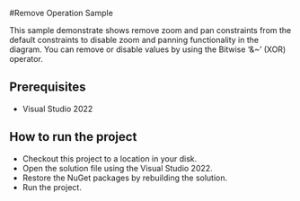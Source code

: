 #Remove Operation Sample

This sample demonstrate shows remove zoom and pan constraints from the default constraints to disable zoom and panning functionality in the diagram. You can remove or disable values by using the Bitwise ‘&~’ (XOR) operator.


## Prerequisites

* Visual Studio 2022

## How to run the project

* Checkout this project to a location in your disk.
* Open the solution file using the Visual Studio 2022.
* Restore the NuGet packages by rebuilding the solution.
* Run the project.

